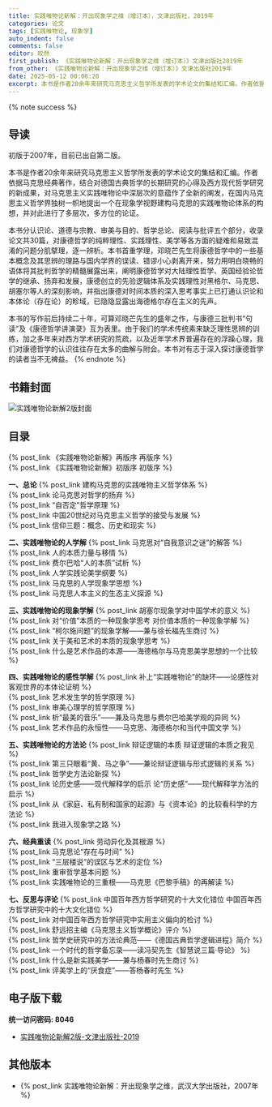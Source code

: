 ```yaml
---
title: 实践唯物论新解：开出现象学之维（增订本），文津出版社，2019年
categories: 论文
tags: [实践唯物论, 现象学]
auto_indent: false
comments: false
editor: 皎然
first_publish: 《实践唯物论新解：开出现象学之维（增订本）》文津出版社2019年
from_other: 《实践唯物论新解：开出现象学之维（增订本）》文津出版社2019年
date: 2025-05-12 00:08:20
excerpt: 本书是作者20余年来研究马克思主义哲学所发表的学术论文的集结和汇编。作者依据马克思经典著作，结合对德国古典哲学的长期研究的心得及西方现代哲学研究的新成果，对马克思主义实践唯物论中深层次的意蕴作了全新的阐发，在国内马克思主义哲学界独树一帜地提出一个在现象学视野建构马克思的实践唯物论体系的构想，并对此进行了多层次，多方位的论证。
---
```

{% note success %}
## 导读
初版于2007年，目前已出自第二版。

本书是作者20余年来研究马克思主义哲学所发表的学术论文的集结和汇编。作者依据马克思经典著作，结合对德国古典哲学的长期研究的心得及西方现代哲学研究的新成果，对马克思主义实践唯物论中深层次的意蕴作了全新的阐发，在国内马克思主义哲学界独树一帜地提出一个在现象学视野建构马克思的实践唯物论体系的构想，并对此进行了多层次，多方位的论证。

本书分认识论、道德与宗教、审美与目的、哲学总论、阅读与批评五个部分，收录论文共30篇，对康德哲学的纯粹理性、实践理性、美学等各方面的疑难和易致混淆的问题分肌擘理，逐一辨析。本书首重学理，邓晓芒先生将康德哲学中的一些基本概念及其思辨的理路与国内学界的误读、错谬小心剥离开来，努力用明白晓畅的语体将其批判哲学的精髓展露出来，阐明康德哲学对大陆理性哲学、英国经验论哲学的继承、扬弃和发展，康德创立的先验逻辑体系及实践理性对黑格尔、马克思、胡塞尔等人的深刻影响，并指出康德对时间本质的深入思考事实上已打通认识论和本体论（存在论）的畛域，已隐隐显露出海德格尔存在主义的先声。

本书的写作前后持续二十年，可算邓晓芒先生的盛年之作，与康德三批判书“句读”及《康德哲学讲演录》互为表里。由于我们的学术传统素来缺乏理性思辨的训练，加之多年来对西方学术研究的荒疏，以及近年学术界普遍存在的浮躁心理，我们对康德哲学的认识往往存在太多的曲解与附会。本书对有志于深入探讨康德哲学的读者当不无裨益。
{% endnote %}
## 书籍封面
![实践唯物论新解2版封面](/images/实践唯物论新解2版封面.jpg)

## 目录
{% post_link 《实践唯物论新解》再版序 再版序 %}<br/>
{% post_link 《实践唯物论新解》初版序 初版序 %}<br/>

**一、总论**
{% post_link 建构马克思的实践唯物主义哲学体系 %}<br/>
{% post_link 论马克思对哲学的扬弃 %}<br/>
{% post_link “自否定”哲学原理 %}<br/>
{% post_link 中国20世纪对马克思主义哲学的接受与发展 %}<br/>
{% post_link 信仰三题：概念、历史和现实 %}<br/>

**二、实践唯物论的人学解**
{% post_link 马克思对“自我意识之谜”的解答 %}<br/>
{% post_link 人的本质力量与移情 %}<br/>
{% post_link 费尔巴哈“人的本质”试析 %}<br/>
{% post_link 人学实践论美学纲要 %}<br/>
{% post_link 马克思的人学现象学思想 %}<br/>
{% post_link 马克思人本主义的生态主义探源 %}<br/>

**三、实践唯物论的现象学解**
{% post_link 胡塞尔现象学对中国学术的意义 %}<br/>
{% post_link 对“价值”本质的一种现象学思考 对价值本质的一种现象学解 %}<br/>
{% post_link “柯尔施问题”的现象学解——兼与徐长福先生商讨 %}<br/>
{% post_link 关于美和艺术的本质的现象学思考 %}<br/>
{% post_link 什么是艺术作品的本源——海德格尔与马克思美学思想的一个比较 %}<br/>

**四、实践唯物论的感性学解**
{% post_link 补上“实践唯物论”的缺环——论感性对客观世界的本体论证明 %}<br/>
{% post_link 艺术发生学的哲学原理 %}<br/>
{% post_link 审美心理学的哲学原理 %}<br/>
{% post_link 析“最美的音乐”——兼及马克思与费尔巴哈美学观的异同 %}<br/>
{% post_link 艺术作品的永恒性——马克思、海德格尔和当代中国文学 %}<br/>

**五、实践唯物论的方法论**
{% post_link 辩证逻辑的本质 辩证逻辑的本质之我见 %}<br/>
{% post_link 第三只眼看“黄、马之争”——兼论辩证逻辑与形式逻辑的关系 %}<br/>
{% post_link 哲学史方法论新探 %}<br/>
{% post_link 论历史感——现代解释学的启示 论“历史感”——现代解释学方法的启示 %}<br/>
{% post_link 从《家庭、私有制和国家的起源》与《资本论》的比较看科学的方法论 %}<br/>
{% post_link 我进入现象学之路 %}<br/>

**六、经典重读**
{% post_link 劳动异化及其根源 %}<br/>
{% post_link 马克思论“存在与时间” %}<br/>
{% post_link “三层楼说”的误区与艺术的定位 %}<br/>
{% post_link 重审哲学基本问题 %}<br/>
{% post_link 实践唯物论的三重根——马克思《巴黎手稿》的再解读 %}<br/>

**七、反思与评论**
{% post_link 中国百年西方哲学研究的十大文化错位 中国百年西方哲学研究中的十大文化错位 %}<br/>
{% post_link 对中国百年西方哲学研究中实用主义偏向的检讨 %}<br/>
{% post_link 舒远招主编《马克思主义哲学概论》评介 %}<br/>
{% post_link 哲学史研究中的方法论典范——《德国古典哲学逻辑进程》简介 %}<br/>
{% post_link 一个时代的哲学备忘录——读冯契先生《智慧说三篇·导论》 %}<br/>
{% post_link 什么是新实践美学——兼与杨春时先生商讨 %}<br/>
{% post_link 评美学上的“厌食症”——答杨春时先生 %}<br/>
## 电子版下载
**统一访问密码: 8046**
- [实践唯物论新解2版-文津出版社-2019](https://url92.ctfile.com/f/21466692-952919958-baea7a?p=8046)

## 其他版本
- {% post_link 实践唯物论新解：开出现象学之维，武汉大学出版社，2007年 %}<br/>
